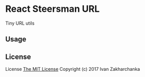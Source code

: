 # React Steersman URL

Tiny URL utils

## Usage

## License
License [The MIT License](http://opensource.org/licenses/MIT)
Copyright (c) 2017 Ivan Zakharchanka

